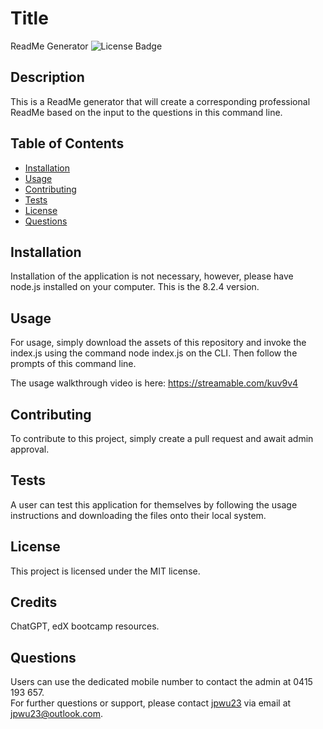 # Title
ReadMe Generator 
![License Badge](https://img.shields.io/badge/license-MIT-blue.svg)

## Description
This is a ReadMe generator that will create a corresponding professional ReadMe based on the input to the questions in this command line.

## Table of Contents
- [Installation](#installation)
- [Usage](#usage)
- [Contributing](#contributing)
- [Tests](#tests)
- [License](#license)
- [Questions](#questions)

## Installation
Installation of the application is not necessary, however, please have node.js installed on your computer. This is the 8.2.4 version.

## Usage
For usage, simply download the assets of this repository and invoke the index.js using the command node index.js on the CLI. Then follow the prompts of this command line.

The usage walkthrough video is here: https://streamable.com/kuv9v4

## Contributing
To contribute to this project, simply create a pull request and await admin approval.

## Tests
A user can test this application for themselves by following the usage instructions and downloading the files onto their local system.

## License
This project is licensed under the MIT license.

## Credits
ChatGPT, edX bootcamp resources.

## Questions
Users can use the dedicated mobile number to contact the admin at 0415 193 657.  
For further questions or support, please contact [jpwu23](https://github.com/jpwu23) via email at jpwu23@outlook.com.
